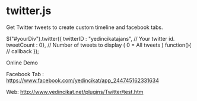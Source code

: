 twitter.js
=======

Get Twitter tweets to create custom timeline and facebook tabs.

$("#yourDiv").twitter({
                          twitterID : "yedincikatajans", // Your twitter id.
                          tweetCount : 0},  // Number of tweets to display ( 0 = All tweets )
function(){
    // callback
    });


Online Demo

Facebook Tab :
https://www.facebook.com/yedincikat/app_244745162331634

Web:
http://www.yedincikat.net/plugins/Twitter/test.htm

